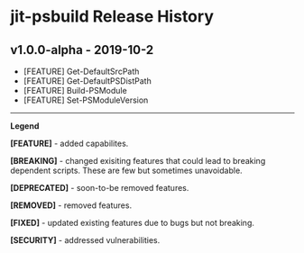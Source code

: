 # jit-psbuild Release History

## v1.0.0-alpha - 2019-10-2

- [FEATURE] Get-DefaultSrcPath
- [FEATURE] Get-DefaultPSDistPath
- [FEATURE] Build-PSModule
- [FEATURE] Set-PSModuleVersion

---
**Legend**

**[FEATURE]** - added capabilites.

**[BREAKING]** - changed exisiting features that could lead to breaking dependent scripts. These are few but sometimes unavoidable. 

**[DEPRECATED]** - soon-to-be removed features.

**[REMOVED]** - removed features.

**[FIXED]** - updated existing features due to bugs but not breaking.

**[SECURITY]** - addressed vulnerabilities.

